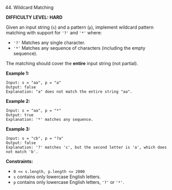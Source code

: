44. Wildcard Matching

**DIFFICULTY LEVEL: HARD**

Given an input string (`s`) and a pattern (`p`), implement wildcard pattern matching with support for `'?'` and `'*'` where:
* `'?'` Matches any single character.
* `'*'` Matches any sequence of characters (including the empty sequence).

The matching should cover the **entire** input string (not partial).


**Example 1:**
```
Input: s = "aa", p = "a"
Output: false
Explanation: "a" does not match the entire string "aa".
```


**Example 2:**
```
Input: s = "aa", p = "*"
Output: true
Explanation: '*' matches any sequence.
```


**Example 3:**
```
Input: s = "cb", p = "?a"
Output: false
Explanation: '?' matches 'c', but the second letter is 'a', which does not match 'b'.
```
 

**Constraints:**
* `0 <= s.length, p.length <= 2000`
* `s` contains only lowercase English letters.
* `p` contains only lowercase English letters, `'?'` or `'*'`.
